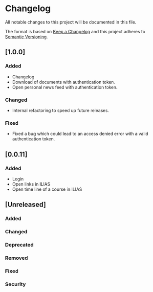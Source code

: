 # Changelog
All notable changes to this project will be documented in this file.

The format is based on [Keep a Changelog](http://keepachangelog.com/en/1.0.0/)
and this project adheres to [Semantic Versioning](http://semver.org/spec/v2.0.0.html).

## [1.0.0]
### Added
- Changelog
- Download of documents with authentication token.
- Open personal news feed with authentication token.
### Changed
- Internal refactoring to speed up future releases.
### Fixed
- Fixed a bug which could lead to an access denied error with a valid authentication token.

## [0.0.11]
### Added
- Login
- Open links in ILIAS
- Open time line of a course in ILIAS


## [Unreleased]
### Added
### Changed
### Deprecated
### Removed
### Fixed
### Security
